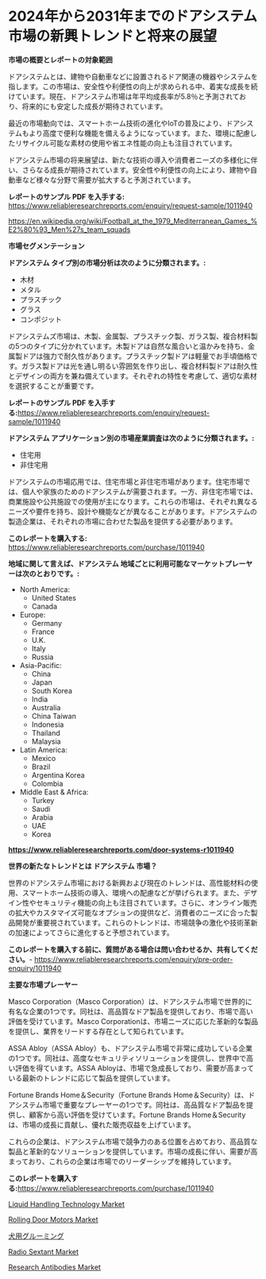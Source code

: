 <p><h1>2024年から2031年までのドアシステム市場の新興トレンドと将来の展望</h1></p><p><strong>市場の概要とレポートの対象範囲</strong></p>
<p><p>ドアシステムとは、建物や自動車などに設置されるドア関連の機器やシステムを指します。この市場は、安全性や利便性の向上が求められる中、着実な成長を続けています。現在、ドアシステム市場は年平均成長率が5.8％と予測されており、将来的にも安定した成長が期待されています。</p><p>最近の市場動向では、スマートホーム技術の進化やIoTの普及により、ドアシステムもより高度で便利な機能を備えるようになっています。また、環境に配慮したリサイクル可能な素材の使用や省エネ性能の向上も注目されています。</p><p>ドアシステム市場の将来展望は、新たな技術の導入や消費者ニーズの多様化に伴い、さらなる成長が期待されています。安全性や利便性の向上により、建物や自動車など様々な分野で需要が拡大すると予測されています。</p></p>
<p><strong>レポートのサンプル PDF を入手する:</strong> <a href="https://www.reliableresearchreports.com/enquiry/request-sample/1011940">https://www.reliableresearchreports.com/enquiry/request-sample/1011940</a></p>
<p><a href="https://en.wikipedia.org/wiki/Football_at_the_1979_Mediterranean_Games_%E2%80%93_Men%27s_team_squads">https://en.wikipedia.org/wiki/Football_at_the_1979_Mediterranean_Games_%E2%80%93_Men%27s_team_squads</a></p>
<p><strong>市場セグメンテーション</strong></p>
<p><strong>ドアシステム タイプ別の市場分析は次のように分類されます。:</strong></p>
<p><ul><li>木材</li><li>メタル</li><li>プラスチック</li><li>グラス</li><li>コンポジット</li></ul></p>
<p><p>ドアシステムズ市場は、木製、金属製、プラスチック製、ガラス製、複合材料製の5つのタイプに分かれています。木製ドアは自然な風合いと温かみを持ち、金属製ドアは強力で耐久性があります。プラスチック製ドアは軽量でお手頃価格です。ガラス製ドアは光を通し明るい雰囲気を作り出し、複合材料製ドアは耐久性とデザインの両方を兼ね備えています。それぞれの特性を考慮して、適切な素材を選択することが重要です。</p></p>
<p><strong>レポートのサンプル PDF を入手する:</strong><a href="https://www.reliableresearchreports.com/enquiry/request-sample/1011940">https://www.reliableresearchreports.com/enquiry/request-sample/1011940</a></p>
<p><strong> ドアシステム アプリケーション別の市場産業調査は次のように分類されます。:</strong></p>
<p><ul><li>住宅用</li><li>非住宅用</li></ul></p>
<p><p>ドアシステムの市場応用では、住宅市場と非住宅市場があります。住宅市場では、個人や家族のためのドアシステムが需要されます。一方、非住宅市場では、商業施設や公共施設での使用が主になります。これらの市場は、それぞれ異なるニーズや要件を持ち、設計や機能などが異なることがあります。ドアシステムの製造企業は、それぞれの市場に合わせた製品を提供する必要があります。</p></p>
<p><strong>このレポートを購入する:</strong> <a href="https://www.reliableresearchreports.com/purchase/1011940">https://www.reliableresearchreports.com/purchase/1011940</a></p>
<p><strong>地域に関して言えば、ドアシステム 地域ごとに利用可能なマーケットプレーヤーは次のとおりです。:</strong></p>
<p><ul>
    <li>
        North America:
        <ul>
            <li>United States</li>
            <li>Canada</li>
        </ul>
    </li>
    <li>
        Europe:
        <ul>
            <li>Germany</li>
            <li>France</li>
            <li>U.K.</li>
            <li>Italy</li>
            <li>Russia</li>
        </ul>
    </li>
    <li>
        Asia-Pacific:
        <ul>
            <li>China</li>
            <li>Japan</li>
            <li>South Korea</li>
            <li>India</li>
            <li>Australia</li>
            <li>China Taiwan</li>
            <li>Indonesia</li>
            <li>Thailand</li>
            <li>Malaysia</li>
        </ul>
    </li>
    <li>
        Latin America:
        <ul>
            <li>Mexico</li>
            <li>Brazil</li>
            <li>Argentina Korea</li>
            <li>Colombia</li>
        </ul>
    </li>
    <li>
        Middle East & Africa:
        <ul>
            <li>Turkey</li>
            <li>Saudi</li>
            <li>Arabia</li>
            <li>UAE</li>
            <li>Korea</li>
        </ul>
    </li>
    </ul></p>
<p><strong><a href="https://www.reliableresearchreports.com/door-systems-r1011940">https://www.reliableresearchreports.com/door-systems-r1011940</a></strong></p>
<p><strong>世界の新たなトレンドとは ドアシステム 市場？</strong></p>
<p><p>世界のドアシステム市場における新興および現在のトレンドは、高性能材料の使用、スマートホーム技術の導入、環境への配慮などが挙げられます。また、デザイン性やセキュリティ機能の向上も注目されています。さらに、オンライン販売の拡大やカスタマイズ可能なオプションの提供など、消費者のニーズに合った製品開発が重要視されています。これらのトレンドは、市場競争の激化や技術革新の加速によってさらに進化すると予想されています。</p></p>
<p><strong>このレポートを購入する前に、質問がある場合は問い合わせるか、共有してください。</strong>- <a href="https://www.reliableresearchreports.com/enquiry/pre-order-enquiry/1011940">https://www.reliableresearchreports.com/enquiry/pre-order-enquiry/1011940</a></p>
<p><strong>主要な市場プレーヤー</strong></p>
<p><p>Masco Corporation（Masco Corporation）は、ドアシステム市場で世界的に有名な企業の1つです。同社は、高品質なドア製品を提供しており、市場で高い評価を受けています。Masco Corporationは、市場ニーズに応じた革新的な製品を提供し、業界をリードする存在として知られています。</p><p>ASSA Abloy（ASSA Abloy）も、ドアシステム市場で非常に成功している企業の1つです。同社は、高度なセキュリティソリューションを提供し、世界中で高い評価を得ています。ASSA Abloyは、市場で急成長しており、需要が高まっている最新のトレンドに応じて製品を提供しています。</p><p>Fortune Brands Home＆Security（Fortune Brands Home＆Security）は、ドアシステム市場で重要なプレーヤーの1つです。同社は、高品質なドア製品を提供し、顧客から高い評価を受けています。Fortune Brands Home＆Securityは、市場の成長に貢献し、優れた販売収益を上げています。</p><p>これらの企業は、ドアシステム市場で競争力のある位置を占めており、高品質な製品と革新的なソリューションを提供しています。市場の成長に伴い、需要が高まっており、これらの企業は市場でのリーダーシップを維持しています。</p></p>
<p><strong>このレポートを購入する:</strong><a href="https://www.reliableresearchreports.com/purchase/1011940">https://www.reliableresearchreports.com/purchase/1011940</a></p>
<p><p><a href="https://www.linkedin.com/pulse/global-liquid-handling-technology-market-size-expected-experience-1f9uc">Liquid Handling Technology Market</a></p><p><a href="https://issuu.com/reportprime-2/docs/rolling-door-motors-market-size-2030.pptx">Rolling Door Motors Market</a></p><p><a href="https://medium.com/@rudysimonis2023/%E3%82%B0%E3%83%AD%E3%83%BC%E3%83%90%E3%83%AB%E3%81%AA%E7%8A%AC%E3%81%AE%E3%82%B0%E3%83%AB%E3%83%BC%E3%83%9F%E3%83%B3%E3%82%B0%E5%B8%82%E5%A0%B4%E3%81%AF-2024%E5%B9%B4%E3%81%8B%E3%82%892031%E5%B9%B4%E3%81%BE%E3%81%A7%E3%81%AE%E6%9C%9F%E9%96%93%E3%81%AB15-%E3%81%AEcagr%E3%81%A7%E6%88%90%E9%95%B7%E3%81%99%E3%82%8B%E3%81%A8%E4%BA%88%E6%B8%AC%E3%81%95%E3%82%8C%E3%81%A6%E3%81%84%E3%81%BE%E3%81%99-62feeec0f74b">犬用グルーミング</a></p><p><a href="https://issuu.com/reportprime-2/docs/radio-sextant-market-size-2030.pptx">Radio Sextant Market</a></p><p><a href="https://www.linkedin.com/pulse/global-research-antibodies-market-focus-application-end-use-blpnc">Research Antibodies Market</a></p></p>
